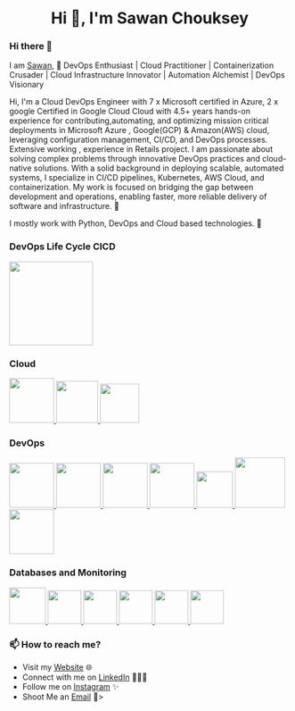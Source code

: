 <h1 align="center">Hi 👋, I'm Sawan Chouksey</h1>

### Hi there 👋

I am [Sawan](https://www.linkedin.com/in/sawan-chouksey-483270155/), 🌟 DevOps Enthusiast | Cloud Practitioner | Containerization Crusader | Cloud Infrastructure Innovator | Automation Alchemist | DevOps Visionary

Hi, I'm a Cloud DevOps Engineer with 7 x Microsoft certified in Azure, 2 x google Certified in Google Cloud Cloud with 4.5+ years hands-on experience for contributing,automating, and optimizing mission critical deployments in Microsoft Azure , Google(GCP) & Amazon(AWS) cloud, leveraging configuration management, CI/CD, and DevOps processes. Extensive working , experience in Retails project. I am passionate about solving complex problems through innovative DevOps practices and cloud-native solutions. With a solid background in deploying scalable, automated systems, I specialize in CI/CD pipelines, Kubernetes, AWS Cloud, and containerization. My work is focused on bridging the gap between development and operations, enabling faster, more reliable delivery of software and infrastructure. 🎯

I mostly work with Python, DevOps and Cloud based technologies. 🚀

### DevOps Life Cycle CICD

<p float="left">
  <a href="https://en.wikipedia.org/wiki/CI/CD" target="_blank" >
    <img src="https://miro.medium.com/v2/resize:fit:1400/1*1mYyliE8xO9v1xoAqmfHtA.gif" height="150" />
  </a>
 </p>

### Cloud
  
 <p float="left">
  <a href="https://azure.microsoft.com/en-in" target="_blank" >
    <img src="https://cdn.dribbble.com/users/3847465/screenshots/10765125/azure.gif" height="80" />
  </a>
  <a href="https://cloud.google.com/" target="_blank" >
    <img src="https://cdn.dribbble.com/users/57858/screenshots/2292590/jeshie_dribbble_cloud.gif" height="75" />
  </a> 
  <a href="https://aws.amazon.com/" target="_blank" >
    <img src="https://raw.githubusercontent.com/itsksaurabh/itsksaurabh/master/assets/aws.gif"  height="70" />
  </a>
 </p>

### DevOps

<p float="left">
  <a href="https://kubernetes.io/" target="_blank" >
    <img src="https://www.accuknox.com/wp-content/uploads/kubernetes-hero-section.gif"  height="80" /> 
  </a>
  <a href="https://www.docker.com/" target="_blank" >
    <img src="https://raw.githubusercontent.com/itsksaurabh/itsksaurabh/master/assets/docker.gif"  height="80" /> 
  </a>
  <a href="https://www.terraform.io/" target="_blank" >
    <img src="https://miro.medium.com/v2/resize:fit:1400/1*WZNLIPpfbnk_y1C6H51Gkw.gif"  height="80" /> 
  </a>
  <a href="https://www.jenkins.io/" target="_blank" >
    <img src="https://miro.medium.com/v2/resize:fit:1400/1*_d4Cg2OCeOIFyzG85Wa2bg.gif"  height="80" /> 
  </a>
  <a href="https://docs.gitlab.com/ee/ci/" target="_blank" >
    <img src="https://raw.githubusercontent.com/itsksaurabh/itsksaurabh/master/assets/cicd.gif"  height="65" />
  </a>
  <a href="https://python.org/" target="_blank" >
    <img src="https://media1.giphy.com/media/KAq5w47R9rmTuvWOWa/giphy.gif"  height="90" />
  </a>
  <a href="https://www.djangoproject.com/" target="_blank" >
    <img src="https://www.edgica.com/wp-content/files/django-logo-big.jpg"  height="80" /> 
  </a>
 </p>
 
### Databases and Monitoring
  
  <a href="https://prometheus.io/" target="_blank" >
    <img src="https://raw.githubusercontent.com/itsksaurabh/itsksaurabh/master/assets/prometheus.gif" height="65" />
  </a>
  <a href="https://www.influxdata.com/" target="_blank" >
    <img src="https://raw.githubusercontent.com/itsksaurabh/itsksaurabh/master/assets/influxdata.gif" height="60" />
  </a>
    <a href="https://www.postgresql.org" target="_blank" >
    <img src="https://www.postgresql.org/media/img/about/press/elephant.png" height="60" />
  </a>
  </a>
    <a href="https://grafana.com/" target="_blank" >
    <img src="https://www.kindpng.com/picc/m/715-7156771_grafana-png-grafana-logo-transparent-png.png" height="60" />
  </a>
  </a>
    <a href="https://www.mongodb.com/" target="_blank" >
    <img src="https://www.logolynx.com/images/logolynx/cf/cf72126a3551b816d617a06ffb01388b.png" height="60" />
  </a>
  </a>
    <a href="https://sawan22071995.github.io/notes/#/Monitoring/Elasticsearch+Logstash+filebeat+Kibana" target="_blank" >
    <img src="https://miro.medium.com/v2/resize:fit:1400/1*d0sFbYXssunZcZuEYVCKbg.gif" height="60" />
  </a>
  
</p>


### 📫 How to reach me?

 - Visit my [Website](https://sawanchouksey.github.io/sawanchouksey/#/) 🌐
 - Connect with me on [LinkedIn](https://www.linkedin.com/in/sawan-chouksey-483270155/) 👨🏻‍💻
 - Follow me on [Instagram](https://www.instagram.com/sawanchouksey/) ✨
 - Shoot Me an [Email](mailto:sawanchoksey.chouksey@gmail.com) 💌>

